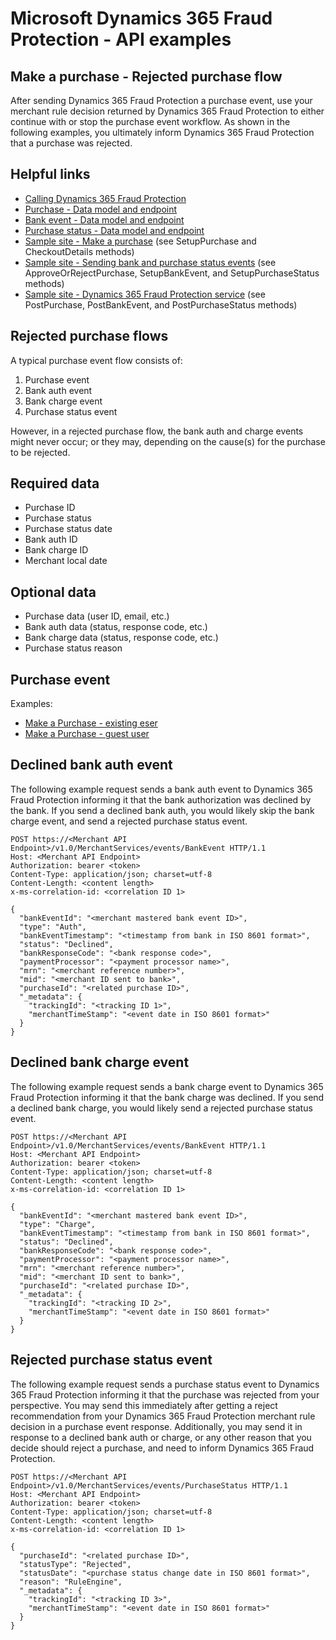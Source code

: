 # Microsoft Dynamics 365 Fraud Protection - API examples
## Make a purchase - Rejected purchase flow

After sending Dynamics 365 Fraud Protection a purchase event, use your merchant rule decision returned by Dynamics 365 Fraud Protection to either continue with or stop the purchase event workflow. As shown in the following examples, you ultimately inform Dynamics 365 Fraud Protection that a purchase was rejected.

## Helpful links
- [Calling Dynamics 365 Fraud Protection](./Authenticate&#32;and&#32;call&#32;Fraud&#32;Protection.md)
- [Purchase - Data model and endpoint](https://apidocs.microsoft.com/services/dynamics365fraudprotection#/v1.0/V1.0MerchantservicesEventsPurchasePost)
- [Bank event - Data model and endpoint](https://apidocs.microsoft.com/services/dynamics365fraudprotection#/v1.0/V1.0MerchantservicesEventsBankEventPost)
- [Purchase status - Data model and endpoint](https://apidocs.microsoft.com/services/dynamics365fraudprotection#/v1.0/V1.0MerchantservicesEventsPurchaseStatusPost)
- [Sample site - Make a purchase](../src/Web/Controllers/BasketController.cs) (see SetupPurchase and CheckoutDetails methods)
- [Sample site - Sending bank and purchase status events](../src/Web/Controllers/BasketController.cs) (see ApproveOrRejectPurchase, SetupBankEvent, and SetupPurchaseStatus methods)
- [Sample site - Dynamics 365 Fraud Protection service](../src/Infrastructure/Services/FraudProtectionService.cs) (see PostPurchase, PostBankEvent, and PostPurchaseStatus methods)

## Rejected purchase flows
A typical purchase event flow consists of:
1. Purchase event
1. Bank auth event
1. Bank charge event
1. Purchase status event

However, in a rejected purchase flow, the bank auth and charge events might never occur; or they may, depending on the cause(s) for the purchase to be rejected. 

## Required data
- Purchase ID
- Purchase status
- Purchase status date
- Bank auth ID
- Bank charge ID
- Merchant local date

## Optional data
- Purchase data (user ID, email, etc.)
- Bank auth data (status, response code, etc.)
- Bank charge data (status, response code, etc.)
- Purchase status reason

## Purchase event
Examples:
- [Make a Purchase - existing eser](./Make&#32;a&#32;purchase&#32;-&#32;Existing&#32;user.md)
- [Make a Purchase - guest user](./Make&#32;a&#32;purchase&#32;-&#32;Guest&#32;user.md)

## Declined bank auth event
The following example request sends a bank auth event to Dynamics 365 Fraud Protection informing it that the bank authorization was declined by the bank. If you send a declined bank auth, you would likely skip the bank charge event, and send a rejected purchase status event.
```http
POST https://<Merchant API Endpoint>/v1.0/MerchantServices/events/BankEvent HTTP/1.1
Host: <Merchant API Endpoint>
Authorization: bearer <token>
Content-Type: application/json; charset=utf-8
Content-Length: <content length>
x-ms-correlation-id: <correlation ID 1>

{
  "bankEventId": "<merchant mastered bank event ID>",
  "type": "Auth",
  "bankEventTimestamp": "<timestamp from bank in ISO 8601 format>",
  "status": "Declined",
  "bankResponseCode": "<bank response code>",
  "paymentProcessor": "<payment processor name>",
  "mrn": "<merchant reference number>",
  "mid": "<merchant ID sent to bank>",
  "purchaseId": "<related purchase ID>",
  "_metadata": {
    "trackingId": "<tracking ID 1>",
    "merchantTimeStamp": "<event date in ISO 8601 format>"
  }
}
```

## Declined bank charge event
The following example request sends a bank charge event to Dynamics 365 Fraud Protection informing it that the bank charge was declined. If you send a declined bank charge, you would likely send a rejected purchase status event.
```http
POST https://<Merchant API Endpoint>/v1.0/MerchantServices/events/BankEvent HTTP/1.1
Host: <Merchant API Endpoint>
Authorization: bearer <token>
Content-Type: application/json; charset=utf-8
Content-Length: <content length>
x-ms-correlation-id: <correlation ID 1>

{
  "bankEventId": "<merchant mastered bank event ID>",
  "type": "Charge",
  "bankEventTimestamp": "<timestamp from bank in ISO 8601 format>",
  "status": "Declined",
  "bankResponseCode": "<bank response code>",
  "paymentProcessor": "<payment processor name>",
  "mrn": "<merchant reference number>",
  "mid": "<merchant ID sent to bank>",
  "purchaseId": "<related purchase ID>",
  "_metadata": {
    "trackingId": "<tracking ID 2>",
    "merchantTimeStamp": "<event date in ISO 8601 format>"
  }
}
```

## Rejected purchase status event
The following example request sends a purchase status event to Dynamics 365 Fraud Protection informing it that the purchase was rejected from your perspective. You may send this immediately after getting a reject recommendation from your Dynamics 365 Fraud Protection merchant rule decision in a purchase event response. Additionally, you may send it in response to a declined bank auth or charge, or any other reason that you decide should reject a purchase, and need to inform Dynamics 365 Fraud Protection.
```http
POST https://<Merchant API Endpoint>/v1.0/MerchantServices/events/PurchaseStatus HTTP/1.1
Host: <Merchant API Endpoint>
Authorization: bearer <token>
Content-Type: application/json; charset=utf-8
Content-Length: <content length>
x-ms-correlation-id: <correlation ID 1>

{
  "purchaseId": "<related purchase ID>",
  "statusType": "Rejected",
  "statusDate": "<purchase status change date in ISO 8601 format>",
  "reason": "RuleEngine",
  "_metadata": {
    "trackingId": "<tracking ID 3>",
    "merchantTimeStamp": "<event date in ISO 8601 format>"
  }
}
```
